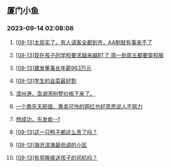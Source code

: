 ## 厦门小鱼 
### 2023-09-14 02:08:06

1. [[09-13]太现实了，有人请客全都到齐，AA制就有事来不了](http://bbs.xmfish.com/read-htm-tid-18071269.html)

2. [[09-13]现在孩子的学校要求越来越BT了 周一到周五都要穿校服](http://bbs.xmfish.com/read-htm-tid-18071287.html)

3. [[09-13]建发董事长年薪963万元](http://bbs.xmfish.com/read-htm-tid-18071330.html)

4. [[09-13]学生的韭菜最好割](http://bbs.xmfish.com/read-htm-tid-18071434.html)

5. [漳州港，澎湖湾别墅价格下来了。](http://bbs.xmfish.com/read-htm-tid-18071510.html)

6. [一个靠先天颜值，靠卖可怜的网红也好意思说人不努力](http://bbs.xmfish.com/read-htm-tid-18071393.html)

7. [想成功，先发疯--1](http://bbs.xmfish.com/read-htm-tid-18071316.html)

8. [[09-13]这一只鸭子都这么贵了吗？](http://bbs.xmfish.com/read-htm-tid-18071506.html)

9. [[09-13]海沧滨海最低调的小区](http://bbs.xmfish.com/read-htm-tid-18071477.html)

10. [[09-13]有早晚接送孩子的司机吗？](http://bbs.xmfish.com/read-htm-tid-18071277.html)

